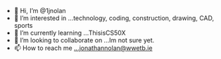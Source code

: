 - 👋 Hi, I’m @1jnolan
- 👀 I’m interested in ...technology, coding, construction, drawing, CAD, sports
- 🌱 I’m currently learning ...ThisisCS50X
- 💞️ I’m looking to collaborate on ...Im not sure yet.
- 📫 How to reach me ...jonathannolan@wwetb.ie

<!---
1jnolan/1jnolan is a ✨ special ✨ repository because its `README.md` (this file) appears on your GitHub profile.
You can click the Preview link to take a look at your changes.
--->
